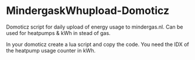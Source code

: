 # MindergaskWhupload-Domoticz
Domoticz script for daily upload of energy usage to mindergas.nl. Can be used for heatpumps &amp; kWh in stead of gas.

In your domoticz create a lua script and copy the code. You need the IDX of the heatpump usage counter in kWh.
